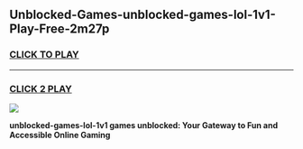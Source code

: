 
## Unblocked-Games-unblocked-games-lol-1v1-Play-Free-2m27p
<h3>
<a href="https://premium76.site?title=unblocked-games-lol-1v1&ref=15A">CLICK TO PLAY</a></h3>
<hr>

<h3>
<a href="https://premium76.site?title=unblocked-games-lol-1v1&ref=15A">CLICK 2 PLAY</a>
  
</h3>

<a href="https://premium76.site?title=unblocked-games-lol-1v1&ref=15A"><img src="https://clearcache.store/games.png"></a>


**unblocked-games-lol-1v1 games unblocked: Your Gateway to Fun and Accessible Online Gaming**
